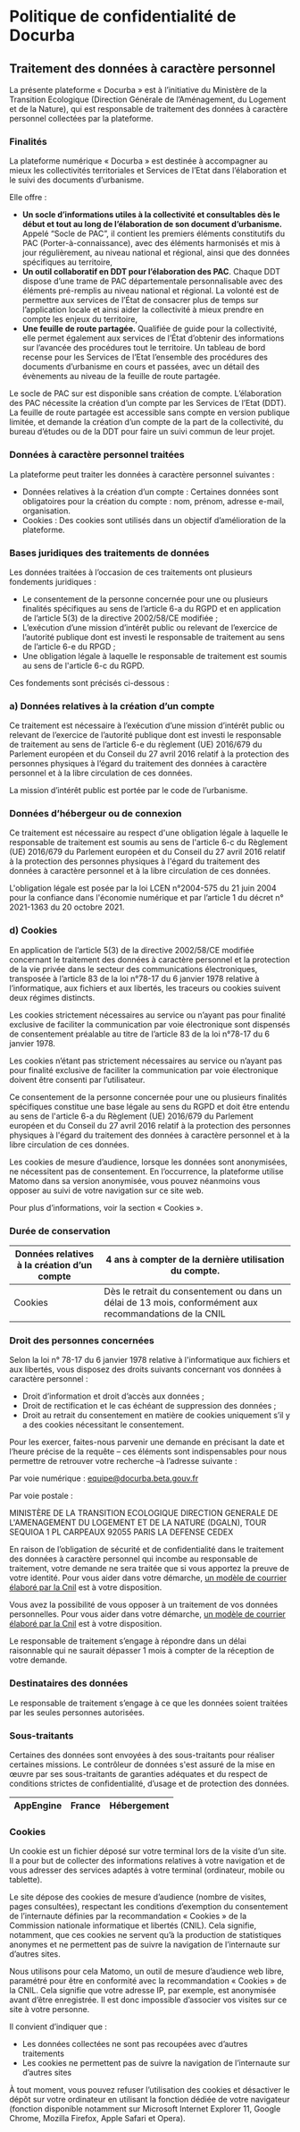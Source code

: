 # Politique de confidentialité de Docurba

## Traitement des données à caractère personnel

La présente plateforme « Docurba » est à l’initiative du Ministère de la Transition Ecologique (Direction Générale de l’Aménagement, du Logement et de la Nature), qui est responsable de traitement des données à caractère personnel collectées 
par la plateforme.

### Finalités

La plateforme numérique « Docurba » est destinée à accompagner au mieux les collectivités territoriales et Services de l’Etat dans l’élaboration et le suivi des documents d’urbanisme. 

Elle offre : 

- **Un socle d’informations utiles à la collectivité et consultables dès le début et tout au long de l’élaboration de son document d’urbanisme.** Appelé “Socle de PAC”, il contient les premiers éléments constitutifs du PAC (Porter-à-connaissance), avec des éléments harmonisés et mis à jour régulièrement, au niveau national et régional, ainsi que des données spécifiques au territoire,
- **Un outil collaboratif en DDT pour l’élaboration des PAC**. Chaque DDT dispose d’une trame de PAC départementale personnalisable avec des éléments pré-remplis au niveau national et régional. La volonté est de permettre aux services de l’État de consacrer plus de temps sur
l’application locale et ainsi aider la collectivité à mieux prendre en compte les enjeux du territoire,
- **Une feuille de route partagée.** Qualifiée de guide pour la collectivité, elle permet également aux services de l’État d’obtenir des informations sur l’avancée des procédures tout le territoire. Un tableau de bord recense pour les Services de l’Etat l’ensemble des procédures des documents d’urbanisme en cours et passées, avec un détail des évènements au niveau de la feuille de route partagée.

Le socle de PAC sur est disponible sans création de compte. L’élaboration des PAC nécessite la création d’un compte par les Services de l’Etat (DDT). La feuille de route partagée est accessible sans compte en version publique limitée, et demande la création d’un compte de la part de la collectivité, du bureau d’études ou de la DDT pour faire un suivi commun de leur projet.

### Données à caractère personnel traitées

La plateforme peut traiter les données à caractère personnel suivantes :

- Données relatives à la création d’un compte : Certaines données sont obligatoires pour la création du compte : nom, prénom, adresse e-mail, organisation.
- Cookies : Des cookies sont utilisés dans un objectif d’amélioration de la plateforme.

### Bases juridiques des traitements de données

Les données traitées à l’occasion de ces traitements ont plusieurs fondements juridiques :

- Le consentement de la personne concernée pour une ou plusieurs finalités spécifiques au sens de l’article 6-a du RGPD et en application de l’article 5(3) de la directive 2002/58/CE modifiée ;
- L’exécution d’une mission d’intérêt public ou relevant de l’exercice de l’autorité publique dont est investi le responsable de traitement au sens de l’article 6-e du RPGD ;
- Une obligation légale à laquelle le responsable de traitement est soumis au sens de l'article 6-c du RGPD.

Ces fondements sont précisés ci-dessous :

### a) Données relatives à la création d’un compte

Ce traitement est nécessaire à l’exécution d’une mission d’intérêt public ou relevant de l’exercice de l’autorité publique dont est investi le responsable de traitement au sens de l’article 6-e du règlement (UE) 2016/679 du Parlement européen et du Conseil du 27 avril 2016 relatif à la protection des personnes physiques à l’égard du traitement des données à caractère personnel et à la libre circulation de ces données.

La mission d’intérêt public est portée par le code de l’urbanisme. 

### Données d’hébergeur ou de connexion

Ce traitement est nécessaire au respect d'une obligation légale à laquelle le responsable de traitement est soumis au sens de l'article 6-c du Règlement (UE) 2016/679 du Parlement européen et du Conseil du 27 avril 2016 relatif à la protection des personnes physiques à l'égard du traitement des données à caractère personnel et à la libre circulation 
de ces données.

L'obligation légale est posée par la loi LCEN n°2004-575 du 21 juin 2004 pour la confiance dans l'économie numérique et par l’article 1 du décret n° 2021-1363 du 20 octobre 2021.

### d) Cookies

En application de l’article 5(3) de la directive 2002/58/CE modifiée concernant le traitement des données à caractère personnel et la protection de la vie privée dans le secteur des communications électroniques, transposée à l’article 83 de la loi n°78-17 du 6 janvier 
1978 relative à l’informatique, aux fichiers et aux libertés, les traceurs ou cookies suivent deux régimes distincts.

Les cookies strictement nécessaires au service ou n’ayant pas pour finalité 
exclusive de faciliter la communication par voie électronique sont dispensés de consentement préalable au titre de l’article 83 de la loi n°78-17 du 6 janvier 1978.

Les cookies n’étant pas strictement nécessaires au service ou n’ayant pas pour finalité exclusive de faciliter la communication par voie électronique doivent être consenti par l’utilisateur.

Ce consentement de la personne concernée pour une ou plusieurs finalités spécifiques constitue une base légale au sens du RGPD et doit être entendu au sens de l'article 6-a du Règlement (UE) 2016/679 du Parlement européen et du Conseil du 27 avril 2016 
relatif à la protection des personnes physiques à l'égard du traitement des données à caractère personnel et à la libre circulation de ces données.

Les cookies de mesure d’audience, lorsque les données sont anonymisées, ne nécessitent pas de consentement. En l’occurrence, la plateforme utilise Matomo dans sa version anonymisée, vous pouvez néanmoins vous opposer au suivi de votre navigation sur ce site web. 

Pour plus d’informations, voir la section « Cookies ».

### Durée de conservation

| Données relatives à la création d’un compte | 4 ans à compter de la dernière utilisation du compte. |
| --- | --- |
| Cookies | Dès le retrait du consentement ou dans un délai de 13 mois, conformément aux recommandations de la CNIL |

### Droit des personnes concernées

Selon la loi n° 78-17 du 6 janvier 1978 relative à l'informatique aux fichiers et aux libertés, vous disposez des droits suivants concernant vos données à caractère personnel :

- Droit d’information et droit d’accès aux données ;
- Droit de rectification et le cas échéant de suppression des données ;
- Droit au retrait du consentement en matière de cookies uniquement s’il y a des cookies nécessitant le consentement.

Pour les exercer, faites-nous parvenir une demande en précisant la date et l’heure précise de la requête – ces éléments sont indispensables pour nous permettre de retrouver votre recherche –à l’adresse suivante :

Par voie numérique : [equipe@docurba.beta.gouv.fr](mailto:equipe@docurba.beta.gouv.fr)

Par voie postale :

MINISTÈRE DE LA TRANSITION ECOLOGIQUE  DIRECTION GENERALE DE L'AMENAGEMENT DU LOGEMENT ET DE LA NATURE (DGALN), TOUR SEQUIOA 1 PL CARPEAUX 92055 PARIS LA DEFENSE CEDEX

En raison de l’obligation de sécurité et de confidentialité dans le traitement des données à caractère personnel qui incombe au responsable de traitement, votre demande ne sera traitée que si vous apportez la preuve de votre identité. Pour vous aider dans votre démarche,  [un modèle de courrier élaboré par la Cnil](https://www.cnil.fr/fr/modele/courrier/exercer-son-droit-dacces) est à votre disposition.

Vous avez la possibilité de vous opposer à un traitement de vos données personnelles. Pour vous aider dans votre démarche,  [un modèle de courrier élaboré par la Cnil](https://www.cnil.fr/fr/modele/courrier/rectifier-des-donnees-inexactes-obsoletes-ou-perimees) est à votre disposition.

Le responsable de traitement s’engage à répondre dans un délai raisonnable qui ne saurait dépasser 1 mois à compter de la réception de votre demande.

### Destinataires des données

Le responsable de traitement s’engage à ce que les données soient traitées par les seules personnes autorisées.

### Sous-traitants

Certaines des données sont envoyées à des sous-traitants pour réaliser certaines missions. Le contrôleur de données s'est assuré de la mise en œuvre par ses sous-traitants de garanties adéquates et du respect de conditions strictes de confidentialité, d’usage et de protection des 
données.

| AppEngine | France | Hébergement |
| --- | --- | --- |

### Cookies

Un cookie est un fichier déposé sur votre terminal lors de la visite d’un site. Il a pour but de collecter des informations relatives à votre navigation et de vous adresser des services adaptés à votre terminal (ordinateur, mobile ou tablette).

Le site dépose des cookies de mesure d’audience (nombre de visites, pages consultées), respectant les conditions d’exemption du consentement de l’internaute définies par la 
recommandation « Cookies » de la Commission nationale informatique et libertés (CNIL). Cela signifie, notamment, que ces cookies ne servent qu’à la production de statistiques anonymes et ne permettent pas de suivre la navigation de l’internaute sur d’autres sites.

Nous utilisons pour cela Matomo, un outil de mesure d’audience web libre, paramétré pour être en conformité avec la recommandation « Cookies » de la CNIL. Cela signifie que votre adresse IP, par exemple, est anonymisée avant d’être enregistrée. Il est donc impossible d’associer vos visites sur ce site à votre personne.

Il convient d’indiquer que :

- Les données collectées ne sont pas recoupées avec d’autres traitements
- Les cookies ne permettent pas de suivre la navigation de l’internaute sur d’autres sites

À tout moment, vous pouvez refuser l’utilisation des cookies et désactiver le dépôt sur votre ordinateur en utilisant la fonction dédiée de votre navigateur (fonction disponible notamment sur Microsoft Internet Explorer 11, Google Chrome, Mozilla Firefox, Apple Safari et 
Opera).
